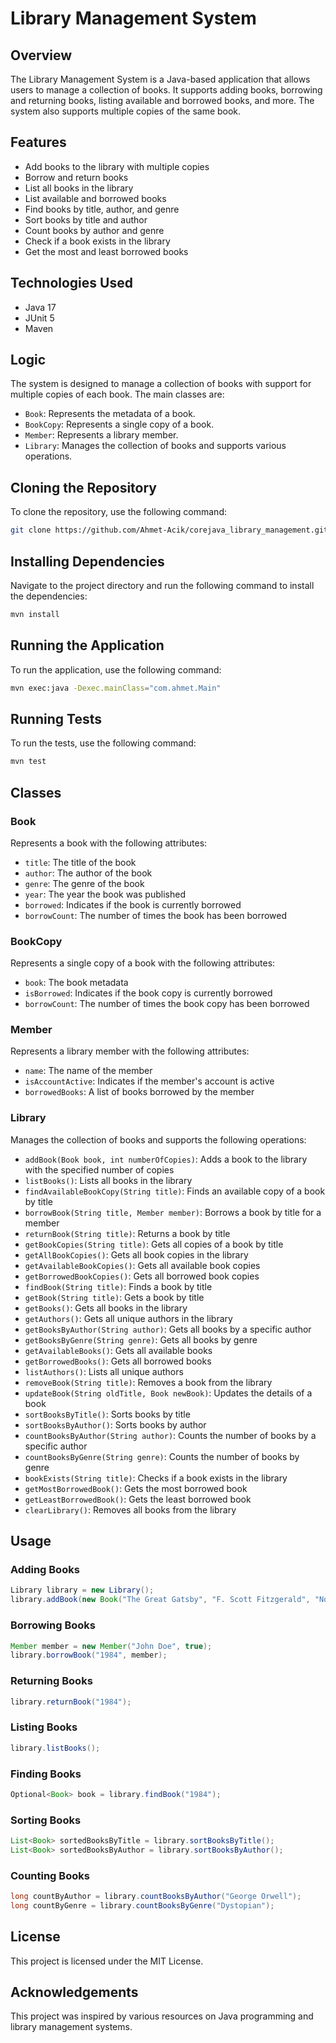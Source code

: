 
# Library Management System

## Overview

The Library Management System is a Java-based application that allows users to manage a collection of books. It supports adding books, borrowing and returning books, listing available and borrowed books, and more. The system also supports multiple copies of the same book.

## Features

- Add books to the library with multiple copies
- Borrow and return books
- List all books in the library
- List available and borrowed books
- Find books by title, author, and genre
- Sort books by title and author
- Count books by author and genre
- Check if a book exists in the library
- Get the most and least borrowed books

## Technologies Used

- Java 17
- JUnit 5
- Maven

## Logic

The system is designed to manage a collection of books with support for multiple copies of each book. The main classes are:

- `Book`: Represents the metadata of a book.
- `BookCopy`: Represents a single copy of a book.
- `Member`: Represents a library member.
- `Library`: Manages the collection of books and supports various operations.

## Cloning the Repository

To clone the repository, use the following command:

```sh
git clone https://github.com/Ahmet-Acik/corejava_library_management.git
```

## Installing Dependencies

Navigate to the project directory and run the following command to install the dependencies:

```sh
mvn install
```

## Running the Application

To run the application, use the following command:

```sh
mvn exec:java -Dexec.mainClass="com.ahmet.Main"
```

## Running Tests

To run the tests, use the following command:

```sh
mvn test
```

## Classes

### Book

Represents a book with the following attributes:
- `title`: The title of the book
- `author`: The author of the book
- `genre`: The genre of the book
- `year`: The year the book was published
- `borrowed`: Indicates if the book is currently borrowed
- `borrowCount`: The number of times the book has been borrowed

### BookCopy

Represents a single copy of a book with the following attributes:
- `book`: The book metadata
- `isBorrowed`: Indicates if the book copy is currently borrowed
- `borrowCount`: The number of times the book copy has been borrowed

### Member

Represents a library member with the following attributes:
- `name`: The name of the member
- `isAccountActive`: Indicates if the member's account is active
- `borrowedBooks`: A list of books borrowed by the member

### Library

Manages the collection of books and supports the following operations:
- `addBook(Book book, int numberOfCopies)`: Adds a book to the library with the specified number of copies
- `listBooks()`: Lists all books in the library
- `findAvailableBookCopy(String title)`: Finds an available copy of a book by title
- `borrowBook(String title, Member member)`: Borrows a book by title for a member
- `returnBook(String title)`: Returns a book by title
- `getBookCopies(String title)`: Gets all copies of a book by title
- `getAllBookCopies()`: Gets all book copies in the library
- `getAvailableBookCopies()`: Gets all available book copies
- `getBorrowedBookCopies()`: Gets all borrowed book copies
- `findBook(String title)`: Finds a book by title
- `getBook(String title)`: Gets a book by title
- `getBooks()`: Gets all books in the library
- `getAuthors()`: Gets all unique authors in the library
- `getBooksByAuthor(String author)`: Gets all books by a specific author
- `getBooksByGenre(String genre)`: Gets all books by genre
- `getAvailableBooks()`: Gets all available books
- `getBorrowedBooks()`: Gets all borrowed books
- `listAuthors()`: Lists all unique authors
- `removeBook(String title)`: Removes a book from the library
- `updateBook(String oldTitle, Book newBook)`: Updates the details of a book
- `sortBooksByTitle()`: Sorts books by title
- `sortBooksByAuthor()`: Sorts books by author
- `countBooksByAuthor(String author)`: Counts the number of books by a specific author
- `countBooksByGenre(String genre)`: Counts the number of books by genre
- `bookExists(String title)`: Checks if a book exists in the library
- `getMostBorrowedBook()`: Gets the most borrowed book
- `getLeastBorrowedBook()`: Gets the least borrowed book
- `clearLibrary()`: Removes all books from the library

## Usage

### Adding Books

```java
Library library = new Library();
library.addBook(new Book("The Great Gatsby", "F. Scott Fitzgerald", "Novel", 1925), 3);
```

### Borrowing Books

```java
Member member = new Member("John Doe", true);
library.borrowBook("1984", member);
```

### Returning Books

```java
library.returnBook("1984");
```

### Listing Books

```java
library.listBooks();
```

### Finding Books

```java
Optional<Book> book = library.findBook("1984");
```

### Sorting Books

```java
List<Book> sortedBooksByTitle = library.sortBooksByTitle();
List<Book> sortedBooksByAuthor = library.sortBooksByAuthor();
```

### Counting Books

```java
long countByAuthor = library.countBooksByAuthor("George Orwell");
long countByGenre = library.countBooksByGenre("Dystopian");
```

## License

This project is licensed under the MIT License.

## Acknowledgements

This project was inspired by various resources on Java programming and library management systems.
```

